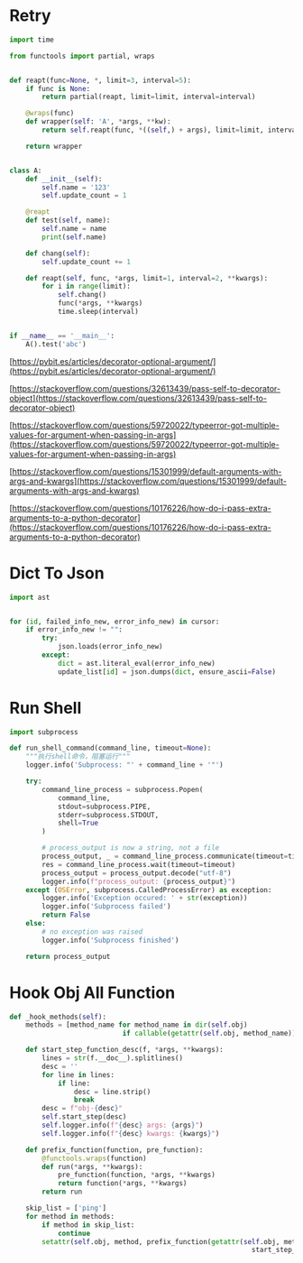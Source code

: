 # Retry

```python
import time

from functools import partial, wraps


def reapt(func=None, *, limit=3, interval=5):
    if func is None:
        return partial(reapt, limit=limit, interval=interval)

    @wraps(func)
    def wrapper(self: 'A', *args, **kw):
        return self.reapt(func, *((self,) + args), limit=limit, interval=interval, **kw)

    return wrapper


class A:
    def __init__(self):
        self.name = '123'
        self.update_count = 1

    @reapt
    def test(self, name):
        self.name = name
        print(self.name)

    def chang(self):
        self.update_count += 1

    def reapt(self, func, *args, limit=1, interval=2, **kwargs):
        for i in range(limit):
            self.chang()
            func(*args, **kwargs)
            time.sleep(interval)


if __name__ == '__main__':
    A().test('abc')
```
[https://pybit.es/articles/decorator-optional-argument/](https://pybit.es/articles/decorator-optional-argument/)

[https://stackoverflow.com/questions/32613439/pass-self-to-decorator-object](https://stackoverflow.com/questions/32613439/pass-self-to-decorator-object)

[https://stackoverflow.com/questions/59720022/typeerror-got-multiple-values-for-argument-when-passing-in-args](https://stackoverflow.com/questions/59720022/typeerror-got-multiple-values-for-argument-when-passing-in-args)

[https://stackoverflow.com/questions/15301999/default-arguments-with-args-and-kwargs](https://stackoverflow.com/questions/15301999/default-arguments-with-args-and-kwargs)

[https://stackoverflow.com/questions/10176226/how-do-i-pass-extra-arguments-to-a-python-decorator](https://stackoverflow.com/questions/10176226/how-do-i-pass-extra-arguments-to-a-python-decorator)

# Dict To Json

```python
import ast


for (id, failed_info_new, error_info_new) in cursor:
    if error_info_new != "":
        try:
            json.loads(error_info_new)
        except:
            dict = ast.literal_eval(error_info_new)
            update_list[id] = json.dumps(dict, ensure_ascii=False)
```

# Run Shell

```python
import subprocess

def run_shell_command(command_line, timeout=None):
    """执行shell命令，阻塞运行"""
    logger.info('Subprocess: "' + command_line + '"')

    try:
        command_line_process = subprocess.Popen(
            command_line,
            stdout=subprocess.PIPE,
            stderr=subprocess.STDOUT,
            shell=True
        )

        # process_output is now a string, not a file
        process_output, _ = command_line_process.communicate(timeout=timeout)
        res = command_line_process.wait(timeout=timeout)
        process_output = process_output.decode("utf-8")
        logger.info(f"process_output: {process_output}")
    except (OSError, subprocess.CalledProcessError) as exception:
        logger.info('Exception occured: ' + str(exception))
        logger.info('Subprocess failed')
        return False
    else:
        # no exception was raised
        logger.info('Subprocess finished')

    return process_output
```

# Hook Obj All Function

```python
def _hook_methods(self):
    methods = [method_name for method_name in dir(self.obj)
                            if callable(getattr(self.obj, method_name)) and not method_name.startswith('_')]

    def start_step_function_desc(f, *args, **kwargs):
        lines = str(f.__doc__).splitlines()
        desc = ''
        for line in lines:
            if line:
                desc = line.strip()
                break
        desc = f"obj-{desc}"
        self.start_step(desc)
        self.logger.info(f"{desc} args: {args}")
        self.logger.info(f"{desc} kwargs: {kwargs}")

    def prefix_function(function, pre_function):
        @functools.wraps(function)
        def run(*args, **kwargs):
            pre_function(function, *args, **kwargs)
            return function(*args, **kwargs)
        return run

    skip_list = ['ping']
    for method in methods:
        if method in skip_list:
            continue
        setattr(self.obj, method, prefix_function(getattr(self.obj, method),
                                                            start_step_function_desc))
```